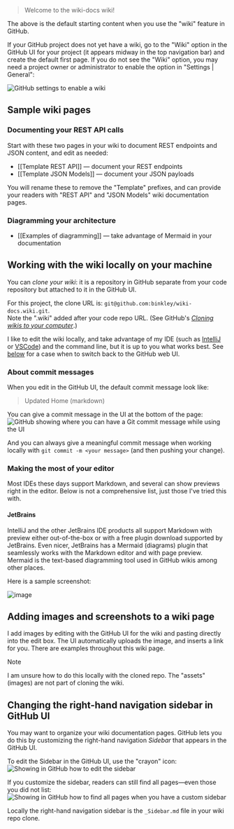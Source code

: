 > Welcome to the wiki-docs wiki!

The above is the default starting content when you use the "wiki" feature in
GitHub.

If your GitHub project does not yet have a wiki, go to the "Wiki" option in
the GitHub UI for your project (it appears midway in the top navigation bar)
and create the default first page.
If you do not see the "Wiki" option, you may need a project owner or
administrator to enable the option in "Settings | General":

![GitHub settings to enable a wiki](https://github.com/binkley/wiki-docs/assets/186421/8f75980b-84e3-41ad-aa7e-e5f1f1ac5f62 "GitHub settings to enable a wiki")

## Sample wiki pages

### Documenting your REST API calls

Start with these two pages in your wiki to document REST endpoints and JSON
content, and edit as needed:

* [[Template REST API]] &mdash; document your REST endpoints
* [[Template JSON Models]] &mdash; document your JSON payloads

You will rename these to remove the "Template" prefixes, and can provide your
readers with "REST API" and "JSON Models" wiki documentation pages.

### Diagramming your architecture

* [[Examples of diagramming]] &mdash; take advantage of Mermaid in your
  documentation

## Working with the wiki locally on your machine

You can _clone your wiki_: it is a repository in GitHub separate from your
code repository but attached to it in the GitHub UI.

For this project, the clone URL is:
`git@github.com:binkley/wiki-docs.wiki.git`.<br/>
Note the ".wiki" added after your code repo URL.
(See GitHub's [_Cloning wikis to your
computer_](https://docs.github.com/en/communities/documenting-your-project-with-wikis/adding-or-editing-wiki-pages#cloning-wikis-to-your-computer).)

I like to edit the wiki locally, and take advantage of my IDE (such as
[IntelliJ](https://www.jetbrains.com/help/idea/markdown.html) or
[VSCode](https://code.visualstudio.com/docs/languages/markdown)) and the
command line, but it is up to you what works best.
See [below](#adding-images-and-screenshots-to-a-wiki-page) for a case when to
switch back to the GitHub web UI.

### About commit messages

When you edit in the GitHub UI, the default commit message look like:

> Updated Home (markdown)

You can give a commit message in the UI at the bottom of the page:<br/>
![GitHub showing where you can have a Git commit message while using the UI](https://github.com/binkley/wiki-docs/assets/186421/e6ec089f-cc8e-4ab6-843a-a2daeacf41fa "GitHub showing where you can have a Git commit message while using the UI")

And you can always give a meaningful commit message when working locally with
`git commit -m <your message>` (and then pushing your change).

### Making the most of your editor

Most IDEs these days support Markdown, and several can show previews right in
the editor.
Below is not a comprehensive list, just those I've tried this with.

#### JetBrains

IntelliJ and the other JetBrains IDE products all support Markdown with
preview either out-of-the-box or with a free plugin download supported by
JetBrains.
Even nicer, JetBrains has a Mermaid (diagrams) plugin that seamlessly works
with the Markdown editor and with page preview.
Mermaid is the text-based diagramming tool used in GitHub wikis among other
places.

Here is a sample screenshot:

![image](https://github.com/binkley/wiki-docs/assets/186421/2c2cd321-fe83-439d-9db3-e98564609160)

## Adding images and screenshots to a wiki page

I add images by editing with the GitHub UI for the wiki and pasting directly
into the edit box.
The UI automatically uploads the image, and inserts a link for you.
There are examples throughout this wiki page.

> [!NOTE]
> I am unsure how to do this locally with the cloned repo.
> The "assets" (images) are not part of cloning the wiki.

## Changing the right-hand navigation sidebar in GitHub UI

You may want to organize your wiki documentation pages.
GitHub lets you do this by customizing the right-hand navigation _Sidebar_
that appears in the GitHub UI.

To edit the Sidebar in the GitHub UI, use the "crayon" icon:<br/>
![Showing in GitHub how to edit the sidebar](https://github.com/binkley/wiki-docs/assets/186421/9e4c088f-3aef-42ca-b137-e769d65a0872 "Showing in GitHub how to edit the sidebar")

If you customize the sidebar, readers can still find all pages&mdash;even
those you did not list:<br/>
![Showing in GitHub how to find all pages when you have a custom sidebar](https://github.com/binkley/wiki-docs/assets/186421/decb1b18-0318-44d2-bb39-d48c9aa8a570 "Showing in GitHub how to find all pages when you have a custom sidebar")

Locally the right-hand navigation sidebar is the `_Sidebar.md` file in your
wiki repo clone.
